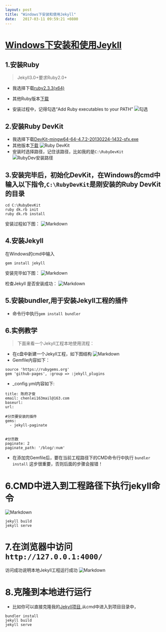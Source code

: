```yaml
---
layout: post
title: "Windows下安装和使用Jekyll"
date:   2017-03-11 09:59:21 +0800
---
```


# [Windows下安装和使用Jeykll](http://jekyll-windows.juthilo.com/)

## 1.安装Ruby
> Jekyll3.0+要求Ruby2.0+

* 我选择下载[ruby2.3.3(x64)](https://dl.bintray.com/oneclick/rubyinstaller/rubyinstaller-2.3.3-x64.exe) 
* 其他Ruby版本[下载](http://rubyinstaller.org/downloads/)

* 安装过程中，记得勾选“Add Ruby executables to your PATH”
![勾选](http://i1.piimg.com/1949/ad54bd218964887b.png)



## 2.安装Ruby DevKit
* 我选择下载[DevKit-mingw64-64-4.7.2-20130224-1432-sfx.exe](https://dl.bintray.com/oneclick/rubyinstaller/DevKit-mingw64-64-4.7.2-20130224-1432-sfx.exe)
* 其他版本[下载](http://rubyinstaller.org/downloads/)
![Ruby DevKit](http://i1.piimg.com/576036/5871abc0232feb09.png)
* 安装时选择路径，记住该路径，比如我的是`C:\RubyDevKit`
![RubyDev安装路径](http://p1.bpimg.com/576036/3d60ac87ed9f878b.png)

## 3.安装完毕后，初始化DevKit，在Windows的cmd中输入以下指令,`C:\RubyDevKit`是刚安装的Ruby DevKit的目录
```
cd C:\RubyDevKit
ruby dk.rb init
ruby dk.rb install
```
安装过程如下图：
![Markdown](http://p1.bpimg.com/576036/44cde9b39c16a815.png)

## 4.安装Jekyll
在Windows的cmd中输入
```
gem install jekyll
```
安装完毕如下图：
![Markdown](http://p1.bqimg.com/576036/dcb5cce2ed73d5a5.png)

检查Jekyll 是否安装成功：
![Markdown](http://p1.bqimg.com/576036/f34a53d7c4985be9.png)

## 5.安装bundler,用于安装Jekyll工程的插件
* 命令行中执行`gem install bundler`

## 6.实例教学
> 下面来看一个Jekyll工程本地使用流程：

* 在c盘中新建一个Jekyll工程，如下图结构
![Markdown](http://i1.piimg.com/576036/6472e4d3d356ef65.png)
* Gemfile内容如下：
```
source 'https://rubygems.org'
gem 'github-pages', :group => :jekyll_plugins
```

* _config.yml内容如下:

```
title: 陈府才俊
email: chenlei163mail@163.com
baseurl:  
url:  

#分页要安装的插件
gems:
  - jekyll-paginate


#分页数
paginate: 2
paginate_path: '/blog/:num'

```

* 在添加完Gemfile后，要在当前工程路径下的CMD命令行中执行
`bundler install`
这步很重要，否则后面的步骤会报错！


# 6.CMD中进入到工程路径下执行jekyll命令
![Markdown](http://p1.bqimg.com/576036/1de4bb85689e7157.png)

```
jekyll build
jekyll serve
```

# 7.在浏览器中访问`http://127.0.0.1:4000/`
访问成功说明本地Jekyll工程运行成功
![Markdown](http://p1.bqimg.com/576036/d5217a4851d30547.png)


# 8.克隆到本地进行运行
* 比如你可以直接克隆我的[Jekyll项目](https://github.com/chenfucaijun/chenfucaijun.github.io),从cmd中进入到项目目录中，

```
bundler install
jekyll build
jekyll serve
```
